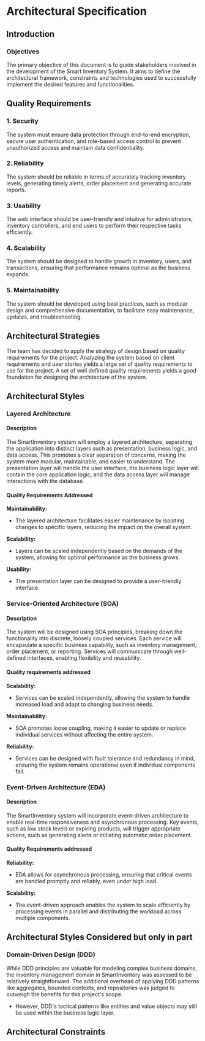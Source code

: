 # Architectural Specification

## Introduction

### Objectives
The primary objective of this document is to guide stakeholders involved in the development of the Smart Inventory System. It aims to define the architectural framework, constraints and technologies used to successfully implement the desired features and functionalities. 

## Quality Requirements

### 1. Security

The system must ensure data protection through end-to-end encryption, secure user authentication, and role-based access control to prevent unauthorized access and maintain data confidentiality.

### 2. Reliability

The system should be reliable in terms of accurately tracking inventory levels, generating timely alerts, order placement and generating accurate reports.

### 3. Usability

The web interface should be user-friendly and intuitive for administrators, inventory controllers, and end users to perform their respective tasks efficiently.

### 4. Scalability

The system should be designed to handle growth in inventory, users, and transactions, ensuring that performance remains optimal as the business expands.

### 5. Maintainability

The system should be developed using best practices, such as modular design and comprehensive documentation, to facilitate easy maintenance, updates, and troubleshooting.

## Architectural Strategies

The team has decided to apply the strategy of design based on quality requirements for the project. Analyzing the system based on client requirements and user stories yields a large set of quality requirements to use for the project. A set of well defined quality requirements yields a good foundation for designing the architecture of the system.

## Architectural Styles
### Layered Architecture

#### Description
The SmartInventory system will employ a layered architecture, separating the application into distinct layers such as presentation, business logic, and data access. This promotes a clear separation of concerns, making the system more modular, maintainable, and easier to understand. The presentation layer will handle the user interface, the business logic layer will contain the core application logic, and the data access layer will manage interactions with the database.

#### Quality Requirements Addressed

**Maintainability:**
* The layered architecture facilitates easier maintenance by isolating changes to specific layers, reducing the impact on the overall system.
  
**Scalability:**
* Layers can be scaled independently based on the demands of the system, allowing for optimal performance as the business grows.

**Usability:**
* The presentation layer can be designed to provide a user-friendly interface.
  
### Service-Oriented Architecture (SOA) 

#### Description
The system will be designed using SOA principles, breaking down the functionality into discrete, loosely coupled services. Each service will encapsulate a specific business capability, such as inventory management, order placement, or reporting. Services will communicate through well-defined interfaces, enabling flexibility and reusability.

#### Quality requirements addressed

**Scalability:** 
* Services can be scaled independently, allowing the system to handle increased load and adapt to changing business needs.
  
**Maintainability:**
* SOA promotes loose coupling, making it easier to update or replace individual services without affecting the entire system.
  
**Reliability:**
* Services can be designed with fault tolerance and redundancy in mind, ensuring the system remains operational even if individual components fail.

### Event-Driven Architecture (EDA)
#### Description
The SmartInventory system will incorporate event-driven architecture to enable real-time responsiveness and asynchronous processing. Key events, such as low stock levels or expiring products, will trigger appropriate actions, such as generating alerts or initiating automatic order placement.

#### Quality Requirements addressed

**Reliability:** 
* EDA allows for asynchronous processing, ensuring that critical events are handled promptly and reliably, even under high load.
  
**Scalability:**
* The event-driven approach enables the system to scale efficiently by processing events in parallel and distributing the workload across multiple components.

## Architectural Styles Considered but only in part
### Domain-Driven Design (DDD)
While DDD principles are valuable for modeling complex business domains, the inventory management domain in SmartInventory was assessed to be relatively straightforward. The additional overhead of applying DDD patterns like aggregates, bounded contexts, and repositories was judged to outweigh the benefits for this project's scope. 
* However, DDD's tactical patterns like entities and value objects may still be used within the business logic layer.


## Architectural Constraints
